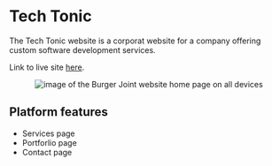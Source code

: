 # Tech Tonic
The Tech Tonic website is a corporat website for a company offering custom software development services. 

Link to live site [here](https://xalil404.github.io/home/).
<p align="center">
<img src="https://res.cloudinary.com/dnbbm9vzi/image/upload/v1729363601/Screenshot_2024-10-19_at_7.46.20_PM_r1fqz8.png" width="auto" height="auto" alt="image of the Burger Joint website home page on all devices"></p>

## Platform features
* Services page
* Portforlio page
* Contact page
